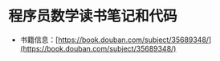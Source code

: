 # 程序员数学读书笔记和代码

* 书籍信息：[https://book.douban.com/subject/35689348/](https://book.douban.com/subject/35689348/)